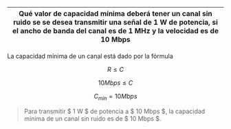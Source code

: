 | Qué valor de capacidad mínima deberá tener un canal sin ruido se se desea transmitir una señal de 1 W de potencia, si el ancho de banda del canal es de 1 MHz y la velocidad es de 10 Mbps |
| ------------------------------------------------------------------------------------------------------------------------------------------------------------------------------------------ |

La capacidad mínima de un canal está dado por la fórmula

$$
R \le C
$$

$$
10 Mbps \le C
$$

$$
C_{min} = 10 Mbps
$$

> Para transmitir $ 1 W $ de potencia a $ 10 Mbps $, la capacidad mínima de un canal sin ruido es de $ 10 Mbps $.
